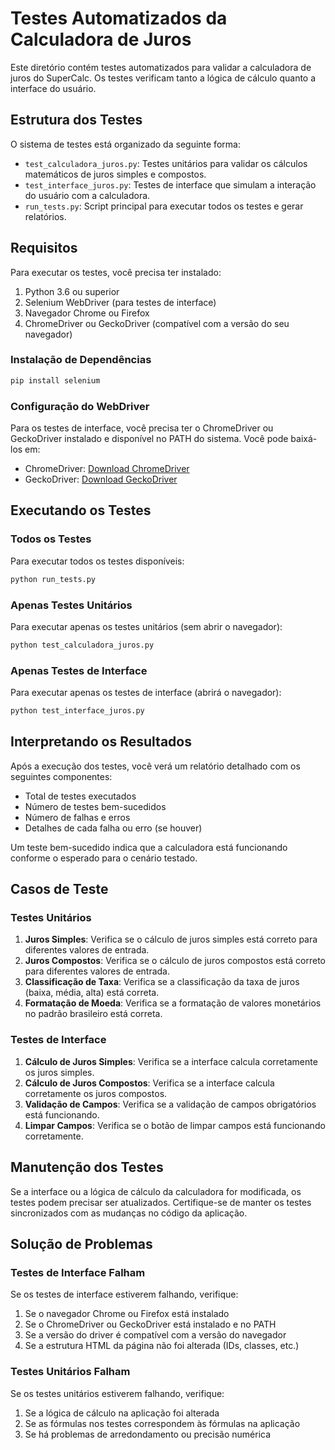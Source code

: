 # Testes Automatizados da Calculadora de Juros

Este diretório contém testes automatizados para validar a calculadora de juros do SuperCalc. Os testes verificam tanto a lógica de cálculo quanto a interface do usuário.

## Estrutura dos Testes

O sistema de testes está organizado da seguinte forma:

- `test_calculadora_juros.py`: Testes unitários para validar os cálculos matemáticos de juros simples e compostos.
- `test_interface_juros.py`: Testes de interface que simulam a interação do usuário com a calculadora.
- `run_tests.py`: Script principal para executar todos os testes e gerar relatórios.

## Requisitos

Para executar os testes, você precisa ter instalado:

1. Python 3.6 ou superior
2. Selenium WebDriver (para testes de interface)
3. Navegador Chrome ou Firefox
4. ChromeDriver ou GeckoDriver (compatível com a versão do seu navegador)

### Instalação de Dependências

```bash
pip install selenium
```

### Configuração do WebDriver

Para os testes de interface, você precisa ter o ChromeDriver ou GeckoDriver instalado e disponível no PATH do sistema. Você pode baixá-los em:

- ChromeDriver: [Download ChromeDriver](https://sites.google.com/a/chromium.org/chromedriver/downloads)
- GeckoDriver: [Download GeckoDriver](https://github.com/mozilla/geckodriver/releases)

## Executando os Testes

### Todos os Testes

Para executar todos os testes disponíveis:

```bash
python run_tests.py
```

### Apenas Testes Unitários

Para executar apenas os testes unitários (sem abrir o navegador):

```bash
python test_calculadora_juros.py
```

### Apenas Testes de Interface

Para executar apenas os testes de interface (abrirá o navegador):

```bash
python test_interface_juros.py
```

## Interpretando os Resultados

Após a execução dos testes, você verá um relatório detalhado com os seguintes componentes:

- Total de testes executados
- Número de testes bem-sucedidos
- Número de falhas e erros
- Detalhes de cada falha ou erro (se houver)

Um teste bem-sucedido indica que a calculadora está funcionando conforme o esperado para o cenário testado.

## Casos de Teste

### Testes Unitários

1. **Juros Simples**: Verifica se o cálculo de juros simples está correto para diferentes valores de entrada.
2. **Juros Compostos**: Verifica se o cálculo de juros compostos está correto para diferentes valores de entrada.
3. **Classificação de Taxa**: Verifica se a classificação da taxa de juros (baixa, média, alta) está correta.
4. **Formatação de Moeda**: Verifica se a formatação de valores monetários no padrão brasileiro está correta.

### Testes de Interface

1. **Cálculo de Juros Simples**: Verifica se a interface calcula corretamente os juros simples.
2. **Cálculo de Juros Compostos**: Verifica se a interface calcula corretamente os juros compostos.
3. **Validação de Campos**: Verifica se a validação de campos obrigatórios está funcionando.
4. **Limpar Campos**: Verifica se o botão de limpar campos está funcionando corretamente.

## Manutenção dos Testes

Se a interface ou a lógica de cálculo da calculadora for modificada, os testes podem precisar ser atualizados. Certifique-se de manter os testes sincronizados com as mudanças no código da aplicação.

## Solução de Problemas

### Testes de Interface Falham

Se os testes de interface estiverem falhando, verifique:

1. Se o navegador Chrome ou Firefox está instalado
2. Se o ChromeDriver ou GeckoDriver está instalado e no PATH
3. Se a versão do driver é compatível com a versão do navegador
4. Se a estrutura HTML da página não foi alterada (IDs, classes, etc.)

### Testes Unitários Falham

Se os testes unitários estiverem falhando, verifique:

1. Se a lógica de cálculo na aplicação foi alterada
2. Se as fórmulas nos testes correspondem às fórmulas na aplicação
3. Se há problemas de arredondamento ou precisão numérica
